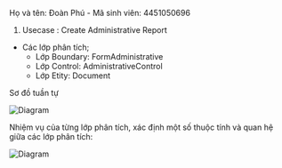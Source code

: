 Họ và tên: Đoàn Phú - Mã sinh viên: 4451050696


1. Usecase : Create Administrative Report
- Các lớp phân tích;
  - Lớp Boundary: FormAdministrative
  - Lớp Control: AdministrativeControl
  - Lớp Etity: Document
 
Sơ đồ tuần tự

![Diagram](https://www.planttext.com/api/plantuml/png/N55BJWCn3Dtx5DPikggwdmKgcWh4bi81F1EtjPWanV5Kub2SW0KB3iGLSAQLe4XHFY_Fx_dp_V6vBaPgKnm1oeiar5mOmCH6ngPJ9cEy3L6I55CoEJ4-yZ6hBN7BhnEdWN4Zj5UA3S3YwI05VH4MINlN62Kn3Zb6JWQmMi0l8qwZoHAk68iL00sMzQ-flwZWL5YXprCAf6_Ot6MDC-Vh_P9OKrdtpmymv6IQHsok4-_Ey4pRTk1sOYwqoSDKlMUS4mGowgbuMNwfMEW1gldoniDQ7CvDeVI_Bpht1H6s7JhNCq6eczzhU8ixJnabrSCZSffLyI9xr7oIm5V_Po7VtVN0myi5uDJMXkr4erVXGEXRB7JomS6QK_1f_W000F__0m00)


 Nhiệm vụ của từng lớp phân tích, xác định một số thuộc tính và quan hệ giữa các lớp phân tích:

![Diagram](https://www.planttext.com/api/plantuml/png/L911JiD034NtFeKrAq0Q9BQKHMa24XiMm0McYKb7dR6Z6QSegZW4vs71Xljm1IQXhSJEVlRta_pp-RNCwf8ECG3ahMTCaWb0lGR2Af5JmjisUlPParE_8toYNfAYnIgudB7shaik0ZHpQ-ubnVy9WoxZQWze7rWnpV6NiQT58VKaM5FdUQfEXFZxuz1F6Ofza97eqSN2te-gFmqVFPMm9Wcphjg3tObl3xhdif1VHy_TsVa2x5eaa6DiDjHi9t8wMKipH6ATZzm1L7XZBrjvOukhQwof9sxBk71pPIxiq5iJ7O-ch2xBgFpn5m00__y30000)
   

